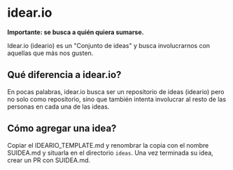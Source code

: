 # idear.io
**Importante: se busca a quién quiera sumarse.**

Idear.io (ideario) es un "Conjunto de ideas" y busca involucrarnos con aquellas que más nos gusten.

## Qué diferencia a idear.io?
En pocas palabras, idear.io busca ser un repositorio de ideas (ideario) pero no solo como repositorio, sino que también intenta involucrar al resto de las personas en cada una de las ideas.

## Cómo agregar una idea?

Copiar el IDEARIO_TEMPLATE.md y renombrar la copia con el nombre SUIDEA.md y situarla en el directorio `ideas`. Una vez terminada su idea, crear un PR con SUIDEA.md. 

